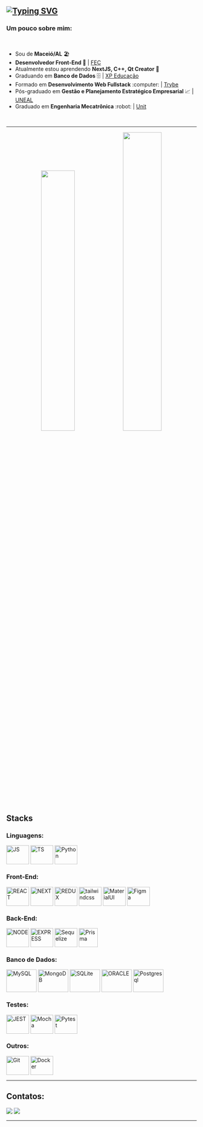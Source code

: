 ## [![Typing SVG](https://readme-typing-svg.demolab.com?font=Indie+Flower&size=40&pause=1000&color=00f&background=fff&vCenter=true&width=1200&height=60&lines=%F0%9F%91%8B+Olá,+Meu+nome+é+Luiz+Filipe,+Sou+Desenvolvedor+de+Software)](https://git.io/typing-svg)


  <div>
    <h3>Um pouco sobre mim:</h3>
    <br>
    <ul>
      <li>Sou de <strong>Maceió/AL</strong> 🏖️</li>
      <li><strong>Desenvolvedor Front-End 🏢</strong> | <a href="https://somosfec.org.br/quem-somos/">FEC</a></li>
      <li>Atualmente estou aprendendo <strong>NextJS, C++, Qt Creator</strong> 🌱</li>
      <li>Graduando em <strong>Banco de Dados</strong> 🗄️ | <a href="https://www.xpeducacao.com.br/?utm_source=google&utm_medium=cpc&utm_campaign=awareness_home_xpe&utm_term=29082022&utm_content=marcaxpe&gclid=Cj0KCQjw-fmZBhDtARIsAH6H8qhEMBIZzLxoSYn65MFUMYbEkcG63bIYj-YKTmCMCeX_ReR7LqpkmQ0aAhRUEALw_wcB">XP Educação</a></li>
      <li>Formado em <strong>Desenvolvimento Web Fullstack</strong> :computer: | <a href="https://www.betrybe.com/">Trybe</a></li>
      <li>Pós-graduado em <strong>Gestão e Planejamento Estratégico Empresarial</strong> 📈 | <a href="http://www.uneal.edu.br/">UNEAL</a></li>
      <li>Graduado em <strong>Engenharia Mecatrônica</strong> :robot: | <a href="https://www.unit.br/">Unit</a></li>
    </ul>
  </div>



  <!-- <p>Clique 
      <a href="https://luizfilipelgs.github.io/Portfolio/#hs"           target="_blank">
         aqui
      </a>
      para ver meu porfólio web!
   </p>-->
<br>
<hr>

<div align="center">
  <img width=42% src="https://github-readme-stats.vercel.app/api/top-langs/?username=luizfilipelgs&layout=compact&langs_count=8&theme=github"/>
  <img width=45% src="http://github-profile-summary-cards.vercel.app/api/cards/productive-time?username=luizfilipelgs&theme=github&utcOffset=-3"/>
</div>

<br>

<h2>Stacks</h2>
 <h3>Linguagens:</h3>
<div align="left" style="display: inline-block">
  <img align="center" alt="JS" height="50px" width="60px" src="https://cdn.jsdelivr.net/gh/devicons/devicon/icons/javascript/javascript-original.svg" />
  <img align="center" alt="TS" height="50px" width="60px" src="https://cdn.jsdelivr.net/gh/devicons/devicon/icons/typescript/typescript-original.svg" />
  <img align="center" alt="Python" height="50px" width="60px" src="https://cdn.jsdelivr.net/gh/devicons/devicon/icons/python/python-original.svg" />
  <!--<img align="center" alt="C++" height="50px" width="60px" src="https://cdn.jsdelivr.net/gh/devicons/devicon/icons/cplusplus/cplusplus-original.svg" /> -->
</div>

<h3>Front-End:</h3>
<div align="left" style="display: inline-block">
 	<img align="center" alt="REACT" height="50px" width="60px" src="https://cdn.jsdelivr.net/gh/devicons/devicon/icons/react/react-original-wordmark.svg">
	<img align="center" alt="NEXT" height="50px" width="60px" src="https://cdn.jsdelivr.net/gh/devicons/devicon/icons/nextjs/nextjs-original-wordmark.svg">
	<img align="center" alt="REDUX" height="50px" width="60px" src="https://cdn.jsdelivr.net/gh/devicons/devicon/icons/redux/redux-original.svg">  
	<!--<img align="center" alt="HTML" width="60" src="https://cdn.jsdelivr.net/gh/devicons/devicon/icons/html5/html5-original-wordmark.svg">  
	<img align="center" alt="CSS" width="60" src="https://cdn.jsdelivr.net/gh/devicons/devicon/icons/css3/css3-original-wordmark.svg">-->
	<img align="center" alt="tailwindcss" height="50px" width="60px" src="https://cdn.jsdelivr.net/gh/devicons/devicon/icons/tailwindcss/tailwindcss-plain.svg">
	<img align="center" alt="MaterialUI" height="50px" width="60px" src="https://cdn.jsdelivr.net/gh/devicons/devicon/icons/materialui/materialui-original.svg">
	<img align="center" alt="Figma" height="50px" width="60px" src="https://cdn.jsdelivr.net/gh/devicons/devicon/icons/figma/figma-original.svg"> 
</div>

<h3>Back-End:</h3>
<div align="left" style="display: inline-block">
 	<img align="center" alt="NODE" height="50px" width="60px" src="https://cdn.jsdelivr.net/gh/devicons/devicon/icons/nodejs/nodejs-original.svg" /> 
	<img align="center" alt="EXPRESS" height="50px" width="60px" src="https://cdn.jsdelivr.net/gh/devicons/devicon/icons/express/express-original.svg" /> 
	<img align="center" alt="Sequelize" height="50px" width="60px" src="https://cdn.jsdelivr.net/gh/devicons/devicon/icons/sequelize/sequelize-original.svg" />
	<img align="center" alt="Prisma" height="50px" width="50px" src="https://seeklogo.com/images/P/prisma-logo-3805665B69-seeklogo.com.png" />
	
</div>

<h3>Banco de Dados:</h3>
<div align="left" style="display: inline-block">
 	<img align="center" alt="MySQL" height="60px" width="80px" src="https://cdn.jsdelivr.net/gh/devicons/devicon/icons/mysql/mysql-original-wordmark.svg" />   
	<img align="center" alt="MongoDB" height="60px" width="80px" src="https://cdn.jsdelivr.net/gh/devicons/devicon/icons/mongodb/mongodb-original-wordmark.svg" />
	<img align="center" alt="SQLite" height="60px" width="80px" src="https://cdn.jsdelivr.net/gh/devicons/devicon/icons/sqlite/sqlite-original-wordmark.svg" />
	<img align="center" alt="ORACLE" height="60px" width="80px" src="https://cdn.jsdelivr.net/gh/devicons/devicon/icons/oracle/oracle-original.svg" />
	<img align="center" alt="Postgresql" height="60px" width="80px" src="https://cdn.jsdelivr.net/gh/devicons/devicon/icons/postgresql/postgresql-original-wordmark.svg" />
	
</div>

<h3>Testes:</h3>
<div align="left" style="display: inline-block">
 	<img align="center" alt="JEST" height="50px" width="60px" src="https://cdn.jsdelivr.net/gh/devicons/devicon/icons/jest/jest-plain.svg" />
	<img align="center" alt="Mocha" height="50px" width="60px" src="https://cdn.jsdelivr.net/gh/devicons/devicon/icons/mocha/mocha-plain.svg" />
	<img align="center" alt="Pytest" height="50px" width="60px" src="https://cdn.jsdelivr.net/gh/devicons/devicon/icons/pytest/pytest-original-wordmark.svg" />
</div>

<h3>Outros:</h3>
<div align="left" style="display: inline-block">
 	<img align="center" alt="Git" height="50px" width="60px" src="https://cdn.jsdelivr.net/gh/devicons/devicon/icons/git/git-original-wordmark.svg">  
	<img align="center" alt="Docker" height="50px" width="60px" src="https://cdn.jsdelivr.net/gh/devicons/devicon/icons/docker/docker-original-wordmark.svg" />  
</div>
 <hr>
 
 ## Contatos:
 
<div align="left" style="display: inline-block"> 
  <a href="https://mail.google.com/mail/?view=cm&fs=1&to=luizfilipelgs@gmail.com"><img src="https://img.shields.io/badge/Gmail-D14836?style=for-the-badge&logo=gmail&logoColor=white"/></a>
  <a href="https://www.linkedin.com/in/luizfilipelgs/"><img src="https://img.shields.io/badge/LinkedIn-0077B5?style=for-the-badge&logo=linkedin&logoColor=white"/></a> 
</div>
   <hr>
 

 <!-- ![Snake animation](https://github.com/luizfilipelgs/luizfilipelgs/blob/output/github-contribution-grid-snake.svg)
 </p> -->
